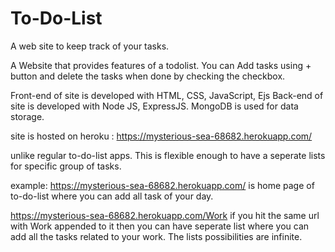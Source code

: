 # To-Do-List
A web site to keep track of your tasks.

A Website that provides features of a todolist. You can Add tasks using + button and delete the tasks when done by checking the checkbox.

Front-end of site is developed with HTML, CSS, JavaScript, Ejs
Back-end of site is developed with Node JS, ExpressJS.
MongoDB is used for data storage.

site is hosted on heroku :
https://mysterious-sea-68682.herokuapp.com/

unlike regular to-do-list apps. This is flexible enough to have a seperate lists for specific group of tasks.

example: https://mysterious-sea-68682.herokuapp.com/ is home page of to-do-list where you can add all task of your day.

https://mysterious-sea-68682.herokuapp.com/Work if you hit the same url with Work appended to it then you can have seperate list where you can add all the tasks related to your work. The lists possibilities are infinite.
